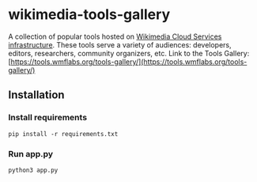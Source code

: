 # wikimedia-tools-gallery
A collection of popular tools hosted on [Wikimedia Cloud Services infrastructure](https://wikitech.wikimedia.org/wiki/Help:Cloud_Services_Introduction). These tools serve a variety of audiences: developers, editors, researchers, community organizers, etc.
Link to the Tools Gallery: [https://tools.wmflabs.org/tools-gallery/](https://tools.wmflabs.org/tools-gallery/)

## Installation

### Install requirements
```
pip install -r requirements.txt
```

### Run app.py
```
python3 app.py
```
